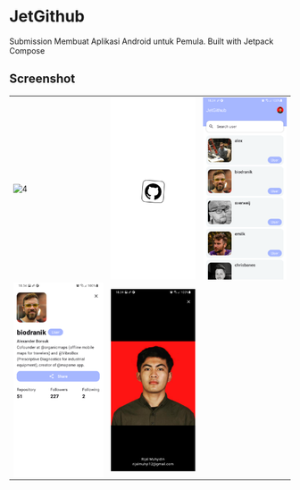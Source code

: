 # JetGithub
Submission Membuat Aplikasi Android untuk Pemula. Built with Jetpack Compose

## Screenshot
<table>
   <tr>
      <td><img src="screenshot/az_recorder_20230227_184342_edited.gif" align="center" alt="4"></td>
      <td><img src="screenshot/Screenshot_20230227-183315_JetGithub.png" align="center" alt="4"></td>
      <td><img src="screenshot/Screenshot_20230227-183407_JetGithub.png" align="center" alt="4"></td>
   </tr> 
   <tr>
      <td><img src="screenshot/Screenshot_20230227-183417_JetGithub.png" align="center" alt="4"></td>
      <td><img src="screenshot/Screenshot_20230227-183429_JetGithub.png" align="center" alt="4"></td>
  </tr>
</table>

